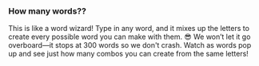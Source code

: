 ### How many words??
This is like a word wizard! Type in any word, and it mixes up the letters to create every possible word you can make with them. 😎 We won’t let it go overboard—it stops at 300 words so we don't crash. Watch as words pop up and see just how many combos you can create from the same letters!